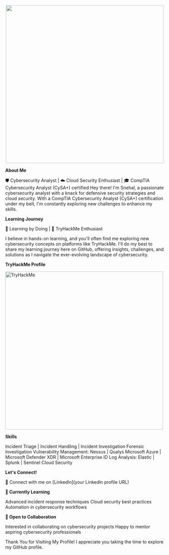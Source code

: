 <div id="header" align="center">
  <img src="https://th.bing.com/th/id/R.105510993fc605ad9f664cf75010c582?rik=oGuKJoP2Gk6GEw&pid=ImgRaw&r=0" width="500"/>
</div>


**About Me**

🛡️ Cybersecurity Analyst | ☁️ Cloud Security Enthusiast | 🎓 CompTIA Cybersecurity Analyst (CySA+) certified
Hey there! I'm Snehal, a passionate cybersecurity analyst with a knack for defensive security strategies and cloud security. With a CompTIA Cybersecurity Analyst (CySA+) certification under my belt, I'm constantly exploring new challenges to enhance my skills.

**Learning Journey**

🚀 Learning by Doing | 🧠 TryHackMe Enthusiast

I believe in hands-on learning, and you'll often find me exploring new cybersecurity concepts on platforms like TryHackMe. I'll do my best to share my learning journey here on GitHub, offering insights, challenges, and solutions as I navigate the ever-evolving landscape of cybersecurity.

**TryHackMe Profile**

<img src="https://tryhackme-badges.s3.amazonaws.com/0xHoli.png" alt="TryHackMe" width="500"/>

**Skills**

Incident Triage | Incident Handling | Incident Investigation
Forensic Investigation 
Vulnerability Management: Nessus | Qualys
Microsoft Azure | Microsoft Defender XDR | Microsoft Enterprise ID
Log Analysis: Elastic | Splunk | Sentinel
Cloud Security

**Let's Connect!**

💬 Connect with me on [LinkedIn](your LinkedIn profile URL)

**🌱 Currently Learning**

Advanced incident response techniques
Cloud security best practices
Automation in cybersecurity workflows

**🤝 Open to Collaboration**

Interested in collaborating on cybersecurity projects
Happy to mentor aspiring cybersecurity professionals

Thank You for Visiting My Profile!
I appreciate you taking the time to explore my GitHub profile. 
